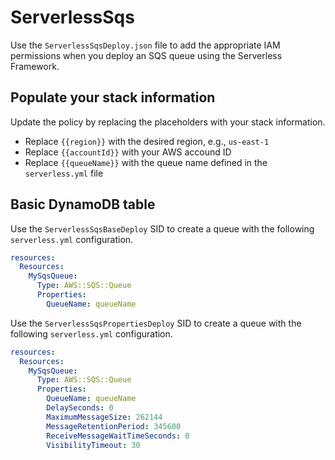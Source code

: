 # ServerlessSqs

Use the `ServerlessSqsDeploy.json` file to add the appropriate IAM permissions when you deploy an SQS queue using the Serverless Framework.

## Populate your stack information

Update the policy by replacing the placeholders with your stack information.

- Replace `{{region}}` with the desired region, e.g., `us-east-1`
- Replace `{{accountId}}` with your AWS accound ID
- Replace `{{queueName}}` with the queue name defined in the `serverless.yml` file

## Basic DynamoDB table

Use the `ServerlessSqsBaseDeploy` SID to create a queue with the following `serverless.yml` configuration.

```yaml
resources:
  Resources:
    MySqsQueue:
      Type: AWS::SQS::Queue
      Properties:
        QueueName: queueName
```

Use the `ServerlessSqsPropertiesDeploy` SID to create a queue with the following `serverless.yml` configuration.

```yaml
resources:
  Resources:
    MySqsQueue:
      Type: AWS::SQS::Queue
      Properties:
        QueueName: queueName
        DelaySeconds: 0
        MaximumMessageSize: 262144
        MessageRetentionPeriod: 345600
        ReceiveMessageWaitTimeSeconds: 0
        VisibilityTimeout: 30
```
